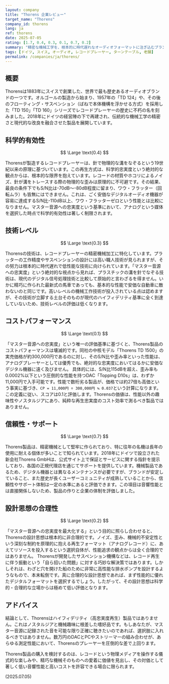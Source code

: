 ```yaml
---
layout: company
title: "Thorens 企業レビュー"
target_name: "Thorens"
company_id: thorens
lang: ja
ref: thorens
date: 2025-07-05
rating: [1.7, 0.4, 0.3, 0.1, 0.7, 0.2]
summary: "精密な機械工学を、根本的に時代遅れなオーディオフォーマットに注ぎ込むブランド。アナログレコードという再生方式は、性能測定において標準的なデジタル音声にあらゆる面で劣るため、科学的忠実度の観点からは極めて低い評価となる。設計思想は高性能化の追求において非合理的であり、コストパフォーマンスは壊滅的。正確な音響再生を求めるのではなく、ノスタルジアや機械趣味を目的とするユーザー向けの製品である。"
tags: [ドイツ, スイス, オーディオ, レコードプレーヤー, ターンテーブル, 老舗]
permalink: /companies/ja/thorens/
---
```


## 概要

Thorensは1883年にスイスで創業した、世界で最も歴史あるオーディオブランドの一つです。オルゴールの製造から始まり、1957年の「TD 124」や、その後のフローティング・サスペンション（ばねで本体機構を浮かせる方式）を採用した「TD 150」「TD 160」シリーズでレコードプレーヤーの歴史に不朽の名を刻みました。2018年にドイツの経営陣の下で再建され、伝統的な機械工学の精密さと現代的な改良を融合させた製品を展開しています。

## 科学的有効性

$$ \Large \text{0.4} $$

Thorensが製造するレコードプレーヤーは、針で物理的な溝をなぞるという19世紀以来の原理に基づいています。この再生方式は、科学的忠実度という絶対的な観点からは、根本的な限界を抱えています。レコードの材質やホコリによるノイズ、針が溝をトレースする際の物理的な歪みは原理的に不可避です。その結果、最良の条件下でもS/N比は-70dB〜-80dB程度に留まり、ワウ・フラッター（回転ムラ）も皆無にはできません。これは、ごく安価なデジタルオーディオ機器が容易に達成するS/N比-110dB以上、ワウ・フラッターゼロという性能とは比較になりません。マスター音源への忠実度という基準において、アナログという媒体を選択した時点で科学的有効性は著しく制限されます。

## 技術レベル

$$ \Large \text{0.3} $$

Thorensの技術は、レコードプレーヤーの精密機械加工に特化しています。プラッターの工作精度やサスペンションの設計には高い職人技術が見られますが、その努力は根本的に時代遅れで低性能な技術に向けられています。「マスター音源への忠実度」という絶対的な視点から見れば、プラスチックの溝を針でなぞる技術は、現代のデジタル信号処理技術と比較して原始的と言わざるを得ません。いかに精巧に作られた最新式の馬車であっても、基本的な性能で安価な自動車に敵わないのと同じです。高いレベルの機械工作技術が投入されている点は認めますが、その技術が立脚する土台そのものが現代のハイフィデリティ基準に全く到達していないため、技術レベルの評価は低くなります。

## コストパフォーマンス

$$ \Large \text{0.1} $$

「マスター音源への忠実度」という唯一の評価基準に基づくと、Thorens製品のコストパフォーマンスは壊滅的です。同社の中核モデル「Thorens TD 1500」の実売価格が約300,000円であるのに対し、そのS/N比や歪み率といった性能は、アナログプレーヤーとしては優秀でも、絶対的な忠実度においてはるかに安価なデジタル機器に遠く及びません。
具体的には、S/N比115dBを超え、歪み率も0.0002%以下という圧倒的な性能を持つDAC「Topping D10s」は、わずか11,000円で入手可能です。性能で数桁劣る製品が、価格では約27倍も高価という事実に基づき、`CP = 11,000円 ÷ 300,000円 ≒ 0.037`という計算になります。この定義に従い、スコアは0.1と評価します。Thorensの価値は、性能以外の趣味性やノスタルジアにあり、純粋な再生忠実度のコスト効率で測るべき製品ではありません。

## 信頼性・サポート

$$ \Large \text{0.7} $$

Thorens製品は、精密機械として堅牢に作られており、特に往年の名機は長年の使用に耐える個体が多いことで知られています。2018年にドイツで設立された新会社Thorens GmbHは、公式サイト上で保証とサービスに関する指針を提示しており、各国の正規代理店を通じてサポートを提供しています。機械製品であるため、デジタル機器とは異なるメンテナンスが必要ですが、ブランドが安定していること、また歴史が長くユーザーコミュニティが成熟していることから、信頼性やサポート体制は一定の水準にあると評価できます。この項目は音響性能とは直接関係しないため、製品の作りと企業の体制を評価しました。

## 設計思想の合理性

$$ \Large \text{0.2} $$

「マスター音源への忠実度を最大化する」という目的に照らし合わせると、Thorensの設計思想は根本的に非合理的です。ノイズ、歪み、機械的不安定性という深刻な制約を原理的に抱える再生フォーマット（アナログレコード）に、あえてリソースを投入するという選択自体が、性能追求の観点からは全く合理的ではありません。
Thorensが開発したサスペンション機構などは、レコード再生に伴う振動という「自ら招いた問題」に対する巧妙な解決策ではあります。しかしそれは、わざと穴を開けた船のために非常に高性能な排水ポンプを設計するようなもので、本末転倒です。真に合理的な設計思想であれば、まず性能的に優れたデジタルフォーマットを選択するでしょう。したがって、その設計思想は科学的・合理的な立場からは極めて低い評価となります。

## アドバイス

結論として、Thorensはハイフィデリティ（高忠実度再生）製品ではありません。これはノスタルジアと機械趣味に根差した嗜好品です。もしあなたが、マスター音源に記録された音を可能な限り正確に聴きたいのであれば、選択肢に入れるべきではありません。数万円のDACとPCやストリーマーの組み合わせが、あらゆる測定性能において、Thorensのプレーヤーを圧倒的な差で上回ります。

Thorens製品の購入を検討するのは、レコードという物理メディアを操作する儀式的な楽しみや、精巧な機械そのものへの愛着に価値を見出し、その対価として著しく低い音響性能と高いコストを許容できる場合に限られます。

(2025.07.05)
